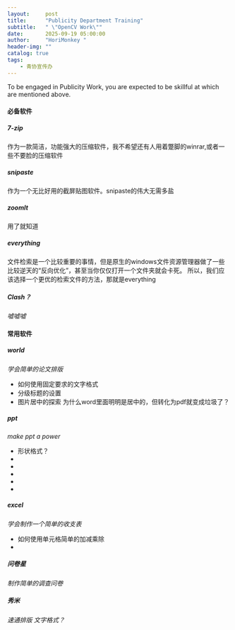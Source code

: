 ```yaml
---
layout:     post
title:      "Publicity Department Training"
subtitle:   " \"OpenCV Work\""
date:       2025-09-19 05:00:00
author:     "HoriMonkey "
header-img: ""
catalog: true
tags:
    - 青协宣传办
---
```


To be engaged in Publicity Work, you are expected to be skillful at which are mentioned above.
#### 必备软件
##### 7-zip
作为一款简洁，功能强大的压缩软件，我不希望还有人用着蹩脚的winrar,或者一些不要脸的压缩软件
##### snipaste
作为一个无比好用的截屏贴图软件。snipaste的伟大无需多盐
##### zoomlt
用了就知道
##### everything
文件检索是一个比较重要的事情，但是原生的windows文件资源管理器做了一些比较逆天的“反向优化”，甚至当你仅仅打开一个文件夹就会卡死。
所以，我们应该选择一个更优的检索文件的方法，那就是everything
##### Clash？
*嘘嘘嘘*
#### 常用软件
##### world
*学会简单的论文排版*
* 如何使用固定要求的文字格式
* 分级标题的设置
* 图片居中的探索
  为什么word里面明明是居中的，但转化为pdf就变成垃圾了？
##### ppt
*make ppt a power*
* 形状格式？
* 
*
*
*
*
##### excel
*学会制作一个简单的收支表*
* 如何使用单元格简单的加减乘除
*
##### 问卷星
*制作简单的调查问卷*
##### 秀米
*速通排版*
*文字格式？*

 